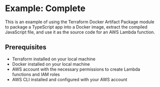 # Example: Complete

This is an example of using the Terraform Docker Artifact Package module to
package a TypeScript app into a Docker image, extract the compiled JavaScript
file, and use it as the source code for an AWS Lambda function.

## Prerequisites

- Terraform installed on your local machine
- Docker installed on your local machine
- AWS account with the necessary permissions to create Lambda functions and
  IAM roles
- AWS CLI installed and configured with your AWS account
